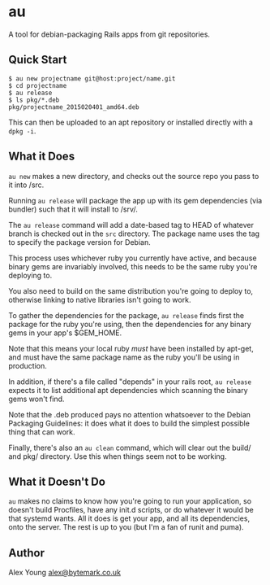 au
==

A tool for debian-packaging Rails apps from git repositories.

Quick Start
-----------

    $ au new projectname git@host:project/name.git
    $ cd projectname
    $ au release
    $ ls pkg/*.deb
    pkg/projectname_2015020401_amd64.deb

This can then be uploaded to an apt repository or installed directly
with a `dpkg -i`.


What it Does
------------

`au new` makes a new directory, and checks out the source repo you pass
to it into <projectname>/src.

Running `au release` will package the app up with its gem dependencies
(via bundler) such that it will install to /srv/<projectname>.

The `au release` command will add a date-based tag to HEAD of whatever
branch is checked out in the `src` directory.  The package name uses the
tag to specify the package version for Debian.

This process uses whichever ruby you currently have active, and because
binary gems are invariably involved, this needs to be the same ruby
you're deploying to.

You also need to build on the same distribution you're going to deploy
to, otherwise linking to native libraries isn't going to work.

To gather the dependencies for the package, `au release` finds first the
package for the ruby you're using, then the dependencies for any binary
gems in your app's $GEM\_HOME.

Note that this means your local ruby *must* have been installed by
apt-get, and must have the same package name as the ruby you'll be
using in production.

In addition, if there's a file called "depends" in your rails root, `au
release` expects it to list additional apt dependencies which scanning
the binary gems won't find.

Note that the .deb produced pays no attention whatsoever to the Debian
Packaging Guidelines: it does what it does to build the simplest
possible thing that can work.

Finally, there's also an `au clean` command, which will clear out the
build/ and pkg/ directory.  Use this when things seem not to be working.


What it Doesn't Do
------------------

`au` makes no claims to know how you're going to run your application,
so doesn't build Procfiles, have any init.d scripts, or do whatever it
would be that systemd wants.  All it does is get your app, and all its
dependencies, onto the server.  The rest is up to you (but I'm a fan of
runit and puma).


Author
------

Alex Young <alex@bytemark.co.uk>
